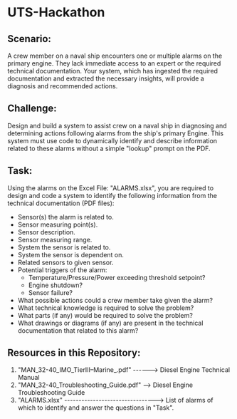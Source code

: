 # UTS-Hackathon

## Scenario:
A crew member on a naval ship encounters one or multiple alarms on the primary engine. They lack immediate access to an expert or the required technical documentation. Your system, which has ingested the required documentation and extracted the necessary insights, will provide a diagnosis and recommended actions.

## Challenge:
Design and build a system to assist crew on a naval ship in diagnosing and determining actions following alarms from the ship's primary Engine. This system must use code to dynamically identify and describe information related to these alarms without a simple "lookup" prompt on the PDF.

## Task:
Using the alarms on the Excel File: "ALARMS.xlsx", you are required to design and code a system to identify the following information from the technical documentation (PDF files):
- Sensor(s) the alarm is related to.
- Sensor measuring point(s).
- Sensor description.
- Sensor measuring range.
- System the sensor is related to.
- System the sensor is dependent on.
- Related sensors to given sensor.
- Potential triggers of the alarm:
  - Temperature/Pressure/Power exceeding threshold setpoint?
  - Engine shutdown?
  - Sensor failure?
- What possible actions could a crew member take given the alarm?
- What technical knowledge is required to solve the problem?
- What parts (if any) would be required to solve the problem?
- What drawings or diagrams (if any) are present in the technical documentation that related to this alarm?

## Resources in this Repository:
1. "MAN_32-40_IMO_TierIII–Marine_.pdf" ------> Diesel Engine Technical Manual
2. "MAN_32-40_Troubleshooting_Guide.pdf" --> Diesel Engine Troubleshooting Guide
3. "ALARMS.xlsx" --------------------------------> List of alarms of which to identify and answer the questions in "Task".
